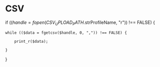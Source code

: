 # CSV

if (($handle = fopen(CSV_UPLOAD_PATH.$strProfileName, "r")) !== FALSE) {

    while (($data = fgetcsv($handle, 0, ",")) !== FALSE) {
    
        print_r($data);
        
    }
    
}
